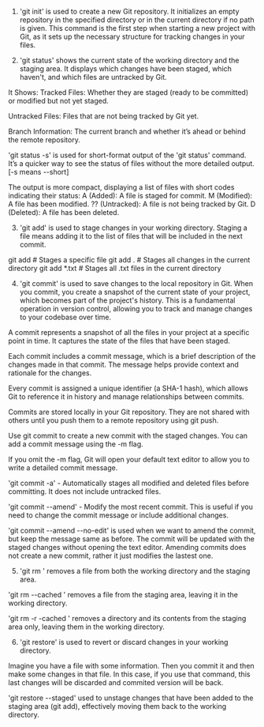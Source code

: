 1) 'git init' is used to create a new Git repository. It initializes an empty repository in the specified directory or in the current directory if no path is given. This command is the first step when starting a new project with Git, as it sets up the necessary structure for tracking changes in your files.

2) 'git status' shows the current state of the working directory and the staging area. It displays which changes have been staged, which haven't, and which files are untracked by Git.

It Shows:
Tracked Files: Whether they are staged (ready to be committed) or modified but not yet staged.

Untracked Files: Files that are not being tracked by Git yet.

Branch Information: The current branch and whether it’s ahead or behind the remote repository.

'git status -s' is used for short-format output of the 'git status' command. It’s a quicker way to see the status of files without the more detailed output. [-s means --short]

The output is more compact, displaying a list of files with short codes indicating their status:
A (Added): A file is staged for commit.
M (Modified): A file has been modified.
?? (Untracked): A file is not being tracked by Git.
D (Deleted): A file has been deleted.

3) 'git add' is used to stage changes in your working directory. Staging a file means adding it to the list of files that will be included in the next commit.

git add <filename>          # Stages a specific file
git add .                   # Stages all changes in the current directory
git add *.txt               # Stages all .txt files in the current directory

4) 'git commit' is used to save changes to the local repository in Git. When you commit, you create a snapshot of the current state of your project, which becomes part of the project's history. This is a fundamental operation in version control, allowing you to track and manage changes to your codebase over time.

A commit represents a snapshot of all the files in your project at a specific point in time. It captures the state of the files that have been staged.

Each commit includes a commit message, which is a brief description of the changes made in that commit. The message helps provide context and rationale for the changes.

Every commit is assigned a unique identifier (a SHA-1 hash), which allows Git to reference it in history and manage relationships between commits.

Commits are stored locally in your Git repository. They are not shared with others until you push them to a remote repository using git push.

Use git commit to create a new commit with the staged changes. You can add a commit message using the -m flag.

If you omit the -m flag, Git will open your default text editor to allow you to write a detailed commit message.

'git commit -a' - Automatically stages all modified and deleted files before committing. It does not include untracked files.

'git commit --amend' - Modify the most recent commit. This is useful if you need to change the commit message or include additional changes.

'git commit --amend --no-edit' is used when we want to amend the commit, but keep the message same as before. The commit will be updated with the staged changes without opening the text editor.
Amending commits does not create a new commit, rather it just modifies the lastest one.

5) 'git rm <filename>' removes a file from both the working directory and the staging area. 

'git rm --cached <filename>' removes a file from the staging area, leaving it in the working directory.

'git rm -r -cached <directory>' removes a directory and its contents from the staging area only, leaving them in the working directory.

6) 'git restore' is used to revert or discard changes in your working directory.

Imagine you have a file with some information. Then you commit it and then make some changes in that file. In this case, if you use that command, this last changes will be discarded and commited version will be back.

'git restore --staged' used to unstage changes that have been added to the staging area (git add), effectively moving them back to the working directory.
